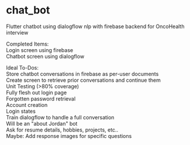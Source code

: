 # chat_bot

Flutter chatbot using dialogflow nlp with firebase backend for OncoHealth interview  

Completed Items:  
  Login screen using firebase  
  Chatbot screen using dialogflow  

Ideal To-Dos:  
  Store chatbot conversations in firebase as per-user documents  
    Create screen to retrieve prior conversations and continue them  
  Unit Testing (>80% coverage)  
  Fully flesh out login page  
    Forgotten password retrieval  
    Account creation  
    Login states  
  Train dialogflow to handle a full conversation  
    Will be an "about Jordan" bot  
    Ask for resume details, hobbies, projects, etc..  
    Maybe: Add response images for specific questions  

